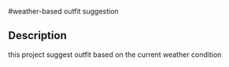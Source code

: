 #weather-based outfit suggestion

## Description
this project suggest outfit based on the current weather condition 